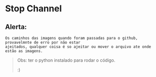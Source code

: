 <h1>Stop Channel</h1>

<h2>Alerta:</h2> 

```
Os caminhos das imagens quando foram passadas para o github, provavelmnte de erro por não estar 
ajeitados, qualquer coisa é so ajeitar ou mover o arquivo ate onde estão as imagens.
```

> Obs: ter o python instalado para rodar o código.
>
> :)
